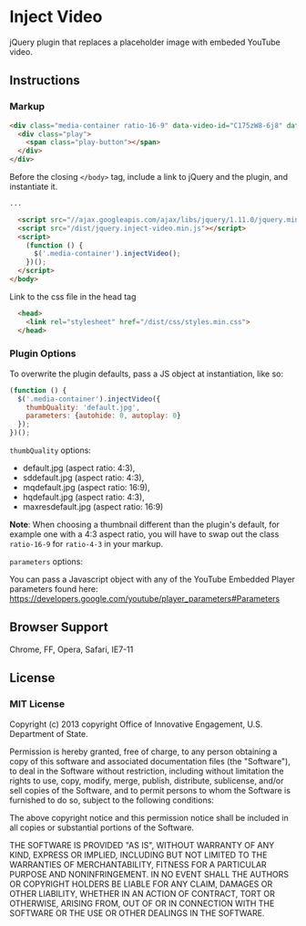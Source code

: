 # Inject Video

jQuery plugin that replaces a placeholder image with embeded YouTube video.

## Instructions

### Markup

```html
<div class="media-container ratio-16-9" data-video-id="C175zW8-6j8" data-placeholder-alt="MapGive: Drawing Our Resources Together video still" tabindex="0">
  <div class="play">
    <span class="play-button"></span>
  </div>
</div>
```

Before the closing `</body>` tag, include a link to jQuery and the plugin, and instantiate it.

```html
...

  <script src="//ajax.googleapis.com/ajax/libs/jquery/1.11.0/jquery.min.js"></script>
  <script src="/dist/jquery.inject-video.min.js"></script>
  <script>
    (function () {
      $('.media-container').injectVideo();
    })();
  </script>
</body>
```

Link to the css file in the head tag

```html
  <head>
    <link rel="stylesheet" href="/dist/css/styles.min.css">
  </head>
```

### Plugin Options

To overwrite the plugin defaults, pass a JS object at instantiation, like so:

```javascript
(function () {
  $('.media-container').injectVideo({
    thumbQuality: 'default.jpg',
    parameters: {autohide: 0, autoplay: 0}
  });
})();
```

`thumbQuality` options:

* default.jpg (aspect ratio: 4:3),
* sddefault.jpg (aspect ratio: 4:3),
* mqdefault.jpg (aspect ratio: 16:9),
* hqdefault.jpg (aspect ratio: 4:3),
* maxresdefault.jpg (aspect ratio: 16:9)

**Note**: When choosing a thumbnail different than the plugin's default, for
example one with a 4:3 aspect ratio, you will have to swap out the class `ratio-16-9` for `ratio-4-3` in your markup.

`parameters` options:

You can pass a Javascript object with any of the YouTube Embedded Player
parameters found here: https://developers.google.com/youtube/player_parameters#Parameters


## Browser Support

Chrome, FF, Opera, Safari, IE7-11

## License

### MIT License

Copyright (c) 2013 copyright Office of Innovative Engagement, U.S.
Department of State.

Permission is hereby granted, free of charge, to any person obtaining a copy
of this software and associated documentation files (the "Software"), to deal
in the Software without restriction, including without limitation the rights
to use, copy, modify, merge, publish, distribute, sublicense, and/or sell
copies of the Software, and to permit persons to whom the Software is
furnished to do so, subject to the following conditions:

The above copyright notice and this permission notice shall be included in
all copies or substantial portions of the Software.

THE SOFTWARE IS PROVIDED "AS IS", WITHOUT WARRANTY OF ANY KIND, EXPRESS OR
IMPLIED, INCLUDING BUT NOT LIMITED TO THE WARRANTIES OF MERCHANTABILITY,
FITNESS FOR A PARTICULAR PURPOSE AND NONINFRINGEMENT. IN NO EVENT SHALL THE
AUTHORS OR COPYRIGHT HOLDERS BE LIABLE FOR ANY CLAIM, DAMAGES OR OTHER
LIABILITY, WHETHER IN AN ACTION OF CONTRACT, TORT OR OTHERWISE, ARISING FROM,
OUT OF OR IN CONNECTION WITH THE SOFTWARE OR THE USE OR OTHER DEALINGS IN
THE SOFTWARE.
